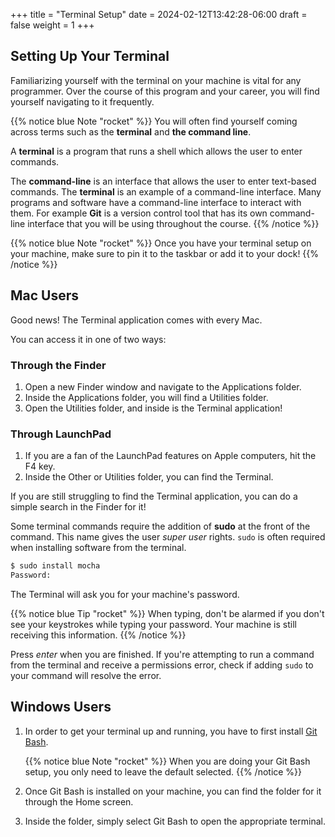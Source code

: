 +++
title = "Terminal Setup"
date = 2024-02-12T13:42:28-06:00
draft = false
weight = 1
+++

## Setting Up Your Terminal

Familiarizing yourself with the terminal on your machine is vital for any programmer. Over the course of this program and your career, you will find yourself navigating to it frequently.

{{% notice blue Note "rocket" %}}
You will often find yourself coming across terms such as the **terminal** and **the command line**. 

A **terminal** is a program that runs a shell which allows the user to enter commands. 

The **command-line** is an interface that allows the user to enter text-based commands. The **terminal** is an example of a command-line interface. Many programs and software have a command-line interface to interact with them. For example **Git** is a version control tool that has its own command-line interface that you will be using throughout the course.
{{% /notice %}}

{{% notice blue Note "rocket" %}}
Once you have your terminal setup on your machine, make sure to pin it to the taskbar or add it to your dock!
{{% /notice %}}

## Mac Users

Good news! The Terminal application comes with every Mac.

You can access it in one of two ways:

### Through the Finder

1. Open a new Finder window and navigate to the Applications folder.
1. Inside the Applications folder, you will find a Utilities folder.
1. Open the Utilities folder, and inside is the Terminal application!

### Through LaunchPad

1. If you are a fan of the LaunchPad features on Apple computers, hit the F4 key.
1. Inside the Other or Utilities folder, you can find the Terminal.

If you are still struggling to find the Terminal application, you can do a simple search in the Finder for it!

Some terminal commands require the addition of **sudo** at the front of the command. This name gives the user *super user* rights. `sudo` is often required when installing software from the terminal.

```bash
$ sudo install mocha
Password:
```

The Terminal will ask you for your machine's password.

{{% notice blue Tip "rocket" %}}
When typing, don't be alarmed if you don't see your keystrokes while typing your password. Your machine is still receiving this information.
{{% /notice %}}

Press *enter* when you are finished. If you're attempting to run a command from the terminal and receive a permissions error, check if adding `sudo` to your command will resolve the error.

## Windows Users

1. In order to get your terminal up and running, you have to first install [Git Bash](https://git-scm.com/downloads/).

   {{% notice blue Note "rocket" %}}
   When you are doing your Git Bash setup, you only need to leave the default selected.
   {{% /notice %}}

1. Once Git Bash is installed on your machine, you can find the folder for it through the Home screen.
1. Inside the folder, simply select Git Bash to open the appropriate terminal.